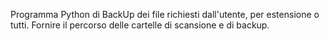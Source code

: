 Programma Python di BackUp dei file richiesti dall'utente, per estensione o tutti.
Fornire il percorso delle cartelle di scansione e di backup.
